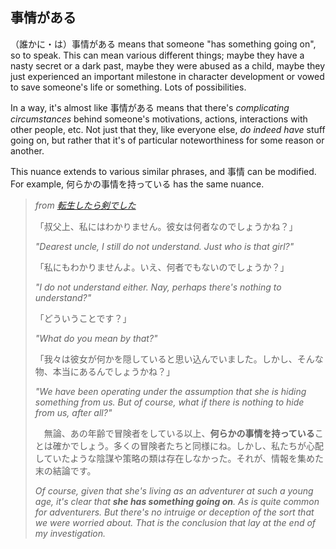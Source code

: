 ## 事情がある

（誰かに・は）事情がある means that someone "has something going on", so to speak. This can mean various different things; maybe they have a nasty secret or a dark past, maybe they were abused as a child, maybe they just experienced an important milestone in character development or vowed to save someone's life or something. Lots of possibilities.

In a way, it's almost like 事情がある means that there's *complicating circumstances* behind someone's motivations, actions, interactions with other people, etc. Not just that they, like everyone else, *do indeed have* stuff going on, but rather that it's of particular noteworthiness for some reason or another.

This nuance extends to various similar phrases, and 事情 can be modified. For example, 何らかの事情を持っている has the same nuance.

>*from [転生したら剣でした](https://ncode.syosetu.com/n6006cw/60/)*
> 
>「叔父上、私にはわかりません。彼女は何者なのでしょうかね？」
>
> *"Dearest uncle, I still do not understand. Just who is that girl?"*
>
>「私にもわかりませんよ。いえ、何者でもないのでしょうか？」
>
> *"I do not understand either. Nay, perhaps there's nothing to understand?"*
>
>「どういうことです？」
>
> *"What do you mean by that?"*
>
>「我々は彼女が何かを隠していると思い込んでいました。しかし、そんな物、本当にあるんでしょうかね？」
>
> *"We have been operating under the assumption that she is hiding something from us. But of course, what if there is nothing to hide from us, after all?"*
>
>　無論、あの年齢で冒険者をしている以上、**何らかの事情を持っている**ことは確かでしょう。多くの冒険者たちと同様にね。しかし、私たちが心配していたような陰謀や策略の類は存在しなかった。それが、情報を集めた末の結論です。
>
> *Of course, given that she's living as an adventurer at such a young age, it's clear that **she has something going on**. As is quite common for adventurers. But there's no intruige or deception of the sort that we were worried about. That is the conclusion that lay at the end of my investigation.*
